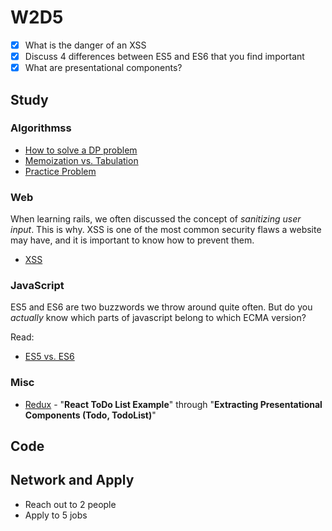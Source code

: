 # W2D5

- [x] What is the danger of an XSS
- [x] Discuss 4 differences between ES5 and ES6 that you find important
- [x] What are presentational components?

## Study

### Algorithmss

* [How to solve a DP problem](https://www.geeksforgeeks.org/solve-dynamic-programming-problem/)
* [Memoization vs. Tabulation](https://www.geeksforgeeks.org/tabulation-vs-memoizatation/)
* [Practice Problem](https://www.geeksforgeeks.org/ugly-numbers/)

### Web

When learning rails, we often discussed the concept of _sanitizing user input_. This is why. XSS is one of the most common security flaws a website may have, and it is important to know how to prevent them. 

* [XSS](https://www.acunetix.com/websitesecurity/cross-site-scripting/)

### JavaScript

ES5 and ES6 are two buzzwords we throw around quite often. But do you _actually_ know which parts of javascript belong to which ECMA version?

Read: 
* [ES5 vs. ES6](https://medium.freecodecamp.org/5-javascript-bad-parts-that-are-fixed-in-es6-c7c45d44fd81)

### Misc

* [Redux](https://egghead.io/courses/getting-started-with-redux) - "**React ToDo List Example**" through "**Extracting Presentational Components (Todo, TodoList)**"

## Code

## Network and Apply

* Reach out to 2 people
* Apply to 5 jobs
